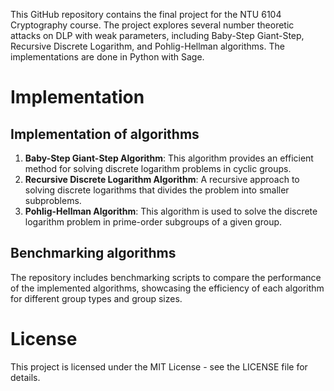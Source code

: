 This GitHub repository contains the final project for the NTU 6104 Cryptography course. The project explores several number theoretic attacks on DLP with weak parameters, including Baby-Step Giant-Step, Recursive Discrete Logarithm, and Pohlig-Hellman algorithms. The implementations are done in Python with Sage. 

# Implementation
## Implementation of algorithms
1. **Baby-Step Giant-Step Algorithm**: This algorithm provides an efficient method for solving discrete logarithm problems in cyclic groups.
2. **Recursive Discrete Logarithm Algorithm**: A recursive approach to solving discrete logarithms that divides the problem into smaller subproblems.
3. **Pohlig-Hellman Algorithm**: This algorithm is used to solve the discrete logarithm problem in prime-order subgroups of a given group.

## Benchmarking algorithms
The repository includes benchmarking scripts to compare the performance of the implemented algorithms, showcasing the efficiency of each algorithm for different group types and group sizes.

# License
This project is licensed under the MIT License - see the LICENSE file for details.
